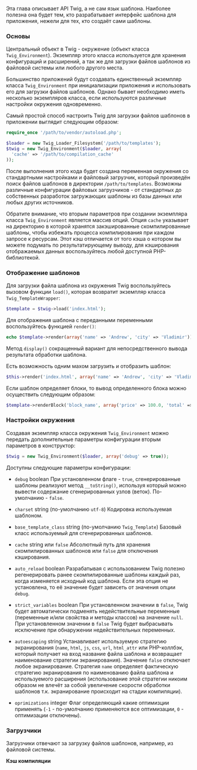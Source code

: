 Эта глава описывает API Twig, а не сам язык шаблона. Наиболее полезна она будет тем, кто разрабатывает интерфейс шаблона для приложения, нежели для тех, кто создаёт сами шаблоны.

### **Основы**

Центральный объект в Twig - окружение (объект класса ```Twig_Environment```). Экземпляр этого класса используется для хранения конфигураций и расширений, а так же для загрузки файлов шаблонов из файловой системы или любого другого места.

Большинство приложений будут создавать единственный экземпляр класса ```Twig_Environment``` при инициализации приложения и использовать его для загрузки файлов шаблонов. Однако бывает необходимо иметь несколько экземпляров класса, если используются различные настройки окружения одновременно.

Самый простой способ настроить Twig для загрузки файлов шаблонов в приложении выглядит следующим образом:

```php
require_once '/path/to/vendor/autoload.php';

$loader = new Twig_Loader_Filesystem('/path/to/templates');
$twig = new Twig_Environment($loader, array(
  'cache' => '/path/to/compilation_cache'
));
```

После выполнения этого кода будет создана переменная окружения со стандартными настройками и файловый загрузчик, который произведён поиск файлов шаблонов в директории ```/path/to/templates```. Возможны различные конфигурации файловых загрузчиков - от стандартных до собственных разработок загружающих шаблоны из базы данных или любых других источников.

Обратите внимание, что вторым параметров при создании экземпляра класса ```Twig_Environment``` является массив опций. Опция ```cache``` указывает на директорию в которой хранятся закэшированные скомпилированные шаблоны, чтобы избежать процесса компилирования при каждом запросе к ресурсам. Этот кэш отличается от того кэша о котором вы можете подумать по результатирующему выводу, для кэширования отображаемых данных воспользуйтесь любой доступной PHP-библиотекой.

### **Отображение шаблонов**

Для загрузки файла шаблона из окружения Twig воспользуйтесь вызовом функции ```load()```, которая возвратит экземпляр класса ```Twig_TemplateWrapper```:

```php
$template = $twig->load('index.html');
```

Для отображения шаблона с переданными переменными воспользуйтесь функцией ```render()```:

```php
echo $template->render(array('name' => 'Andrew', 'city' => 'Vladimir'));
```

Метод ```display()``` сокращенный вариант для непосредственного вывода результата обработки шаблона.

Есть возможность одним махом загрузить и отобразить шаблон:

```php
$this->render('index.html', array('name' => 'Andrew', 'city' => 'Vladimir'));
```

Если шаблон определяет блоки, то вывод определенного блока можно осуществить следующим образом:

```php
$template->renderBlock('block_name', array('price' => 100.0, 'total' => 2000.0));
```

### **Настройки окружения**

Создавая экземпляр класса окружения ```Twig_Environment``` можно передать дополнительные параметры конфигурации вторым параметров в конструктор:

```php
$twig = new Twig_Environment($loader, array('debug' => true));
```

Доступны следующие параметры конфигурации:

- ```debug``` boolean
При установленном флаге - ```true```, сгенерированные шаблоны реализуют метод ```__toString()```, используя который можно вывести содержание сгенерированных узлов (веток). По-умолчанию - ```false```.

- ```charset``` string (по-умолчанию ```utf-8```)
Кодировка используемая шаблоном.

- ```base_template_class``` string (по-умолчанию ```Twig_Template```)
Базовый класс используемый для сгенерированных шаблонов.

- ```cache``` string или ```false```
Абсолютный путь для хранения скомпилированных шаблонов или ```false``` для отключения кэширования.

- ```auto_reload``` boolean
Разрабатывая с использованием Twig полезно регенерировать ранее скомпилированные шаблоны каждый раз, когда изменяется исходный код шаблона. Если эта опция не установлена, то её значение будет зависеть от значения опции ```debug```.

- ```strict_variables``` boolean
При установленном значении в ```false```, Twig будет автоматически подменять недействительные переменные (переменные и/или свойства и методы классов) на значение ```null```. При установленном значении в ```false``` Twig будет выбрасывать исключение при обнаружении недействительных переменных.

- ```autoescaping``` string
Устанавливает используемую стратегию экранирования (```name```, ```html```, ```js```, ```css```, ```url```, ```html_attr``` или PHP-коллбэк, который получает на вход название файла шаблона и возвращает наименование стратегии экранирования). Значение ```false``` отключает любое экранирование. Стратегия ```name``` определяет фактическую стратегию экранирования по наименованию файла шаблона и используемого расширения (использование этой стратегии никоим образом не влечёт за собой увеличение скорости обработки шаблонов т.к. экранирование происходит на стадии компиляции).

- ```oprimizations``` integer
Флаг определяющий какие оптимизции применять (```-1``` - по-умолчанию применяются все оптимизации, ```0``` - оптимизации отключены).

### **Загрузчики**

Загрузчики отвечают за загрузку файлов шаблонов, например, из файловой системы.

**Кэш компиляции**
